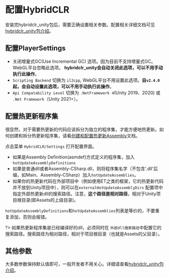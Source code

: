 # 配置HybridCLR

安装完hybridclr_unity包后，需要正确设置相关参数。配置相关详细文档可见 [hybridclr_unity包介绍](/basic/com.code-philosophy.hybridclr.md)。

## 配置PlayerSettings

- 关闭增量式GC(Use Incremental GC) 选项。因为目前不支持增量式GC。WebGL平台忽略此选项。 **hybridclr_unity会自动关闭此选项，可以不用手动执行此操作**。
- `Scripting Backend` 切换为 `il2cpp`, WebGL平台不用设置此选项。**自`v2.4.0`起，会自动设置此选项，可以不用手动执行此操作**。
- `Api Compatability Level` 切换为 `.NetFramework 4`(Unity 2019、2020) 或 `.Net Framework`（Unity 2021+）。

## 配置热更新程序集

很显然，对于需要热更新的代码应该拆分为独立的程序集，才能方便地热更新。如何创建和拆分热更新程序集，请看[创建和配置热更新Assembly](/basic/hotupdateassemblysetting.md)文档。

点击菜单 `HybridCLR/Settings` 打开配置界面。

- 如果是Assembly Definition(asmdef)方式定义的程序集，加入`hotUpdateAssemblyDefinitions`
- 如果是普通dll或者Assembly-CSharp.dll，则将程序集名字（不包含'.dll'后缀，如Main、Assembly-CSharp）加入`hotUpdateAssemblies`。
- 如果你的热更新代码在外部项目中（例如使用ET之类的框架，它的热更新代码并不放到Unity项目中），则可以在`externalHotUpdateAssemblyDirs`
配置项中指定外部热更新dll的搜索路径。注意，**这个路径是相对路径**，相对于Unity项目根目录(即Assets的上级目录)。

`hotUpdateAssemblyDefinitions`和`hotUpdateAssemblies`列表是等价的，不要重复添加，否则会报错。

?> 如果热更新程序集是已经编译好的dll，必须同时在 `外部dll搜索路径`中配置它的搜索路径。搜索路径为相对路径，相对于项目根目录（也就是Assets的父目录）。

## 其他参数

大多数参数保持默认值即可，一般开发者不用关心。详细请查看[hybridclr_unity包介绍](/basic/com.code-philosophy.hybridclr.md)。
